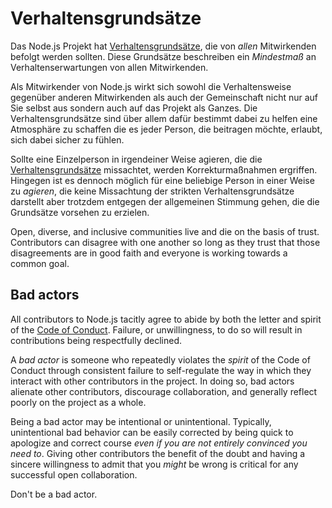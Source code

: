 # Verhaltensgrundsätze

Das Node.js Projekt hat [Verhaltensgrundsätze](https://github.com/nodejs/admin/blob/master/CODE_OF_CONDUCT.md), die von *allen* Mitwirkenden befolgt werden sollten. Diese Grundsätze beschreiben ein *Mindestmaß* an Verhaltenserwartungen von allen Mitwirkenden.

Als Mitwirkender von Node.js wirkt sich sowohl die Verhaltensweise gegenüber anderen Mitwirkenden als auch der Gemeinschaft nicht nur auf Sie selbst aus sondern auch auf das Projekt als Ganzes. Die Verhaltensgrundsätze sind über allem dafür bestimmt dabei zu helfen eine Atmosphäre zu schaffen die es jeder Person, die beitragen möchte, erlaubt, sich dabei sicher zu fühlen.

Sollte eine Einzelperson in irgendeiner Weise agieren, die die [Verhaltensgrundsätze](https://github.com/nodejs/admin/blob/master/CODE_OF_CONDUCT.md) missachtet, werden Korrekturmaßnahmen ergriffen. Hingegen ist es dennoch möglich für eine beliebige Person in einer Weise zu *agieren*, die keine Missachtung der strikten Verhaltensgrundsätze darstellt aber trotzdem entgegen der allgemeinen Stimmung gehen, die die Grundsätze vorsehen zu erzielen.

Open, diverse, and inclusive communities live and die on the basis of trust. Contributors can disagree with one another so long as they trust that those disagreements are in good faith and everyone is working towards a common goal.

## Bad actors

All contributors to Node.js tacitly agree to abide by both the letter and spirit of the [Code of Conduct](https://github.com/nodejs/admin/blob/master/CODE_OF_CONDUCT.md). Failure, or unwillingness, to do so will result in contributions being respectfully declined.

A *bad actor* is someone who repeatedly violates the *spirit* of the Code of Conduct through consistent failure to self-regulate the way in which they interact with other contributors in the project. In doing so, bad actors alienate other contributors, discourage collaboration, and generally reflect poorly on the project as a whole.

Being a bad actor may be intentional or unintentional. Typically, unintentional bad behavior can be easily corrected by being quick to apologize and correct course *even if you are not entirely convinced you need to*. Giving other contributors the benefit of the doubt and having a sincere willingness to admit that you *might* be wrong is critical for any successful open collaboration.

Don't be a bad actor.